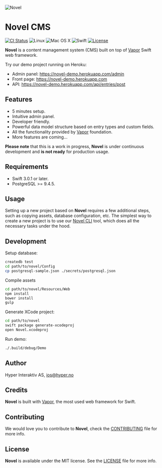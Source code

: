 ![Novel](https://github.com/hyperoslo/Novel/blob/master/Art/Cover.png)

# Novel CMS
[![CI Status](http://img.shields.io/travis/hyperoslo/Novel.svg?style=flat)](https://travis-ci.org/hyperoslo/Novel)
![Linux](https://img.shields.io/badge/os-linux-green.svg?style=flat)
![Mac OS X](https://img.shields.io/badge/os-Mac%20OS%20X-green.svg?style=flat)
![Swift](https://img.shields.io/badge/%20in-swift%203.0.1-orange.svg)
[![License](http://img.shields.io/badge/license-MIT-brightgreen.svg)](http://opensource.org/licenses/MIT)

**Novel** is a content management system (CMS) built on top of
[Vapor](https://github.com/vapor/vapor) Swift web framework.

Try our demo project running on Heroku:
* Admin panel: https://novel-demo.herokuapp.com/admin
* Front page: https://novel-demo.herokuapp.com
* API: https://novel-demo.herokuapp.com/api/entries/post

## Features

* 5 minutes setup.
* Intuitive admin panel.
* Developer friendly.
* Powerful data model structure based on entry types and custom fields.
* All the functionality provided by [Vapor](https://github.com/vapor/vapor)
foundation.
* More features are coming...

**Please note** that this is a work in progress, **Novel** is under continuous
development and **is not ready** for production usage.

## Requirements

* Swift 3.0.1 or later.
* PostgreSQL >= 9.4.5.

## Usage

Setting up a new project based on **Novel** requires a few additional steps,
such as copying assets, database configuration, etc. The simplest way to create
a new project is to use our [Novel CLI](https://github.com/vadymmarkov/novel-cli)
tool, which does all the necessary tasks under the hood.

## Development

Setup database:

```sh
createdb test
cd path/to/novel/Config
cp postgresql-sample.json ./secrets/postgresql.json
```

Compile assets

```sh
cd path/to/novel/Resources/Web
npm install
bower install
gulp
```

Generate XCode project:

```sh
cd path/to/novel
swift package generate-xcodeproj
open Novel.xcodeproj
```

Run demo:

```sh
./.build/debug/Demo
```

## Author

Hyper Interaktiv AS, ios@hyper.no

## Credits

**Novel** is built with [Vapor](https://github.com/qutheory/vapor), the most
used web framework for Swift.

## Contributing

We would love you to contribute to **Novel**, check the [CONTRIBUTING](https://github.com/hyperoslo/Novel/blob/master/CONTRIBUTING.md)
file for more info.

## License

**Novel** is available under the MIT license. See the [LICENSE](https://github.com/hyperoslo/Novel/blob/master/LICENSE.md) file for more info.
